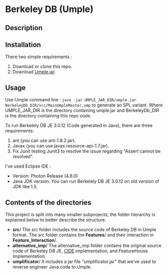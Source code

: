 
# Berkeley DB (Umple)

## Description

##  Installation
There two simple requirements : 
 1. Download or clone this repo.
 2. Download [Umple.jar](https://cruise.eecs.uottawa.ca/umpleonline/download_eclipse_umple_plugin.shtml). 

 
## Usage
 Use Umple command line : `java -jar UMPLE_JAR_DIR/umple.jar BerkeleyDb_DIR/src/MainUmpleMaster.ump` to generate an SPL variant. Where UMPLE_JAR_DIR is the directory containing umple.jar and BerkeleyDb_DIR is the directory containing this repo code. 
 
To run Berkelely DB JE 3.0.12 (Code generated in Java), there are three requirements: 
 1. ant (you can use ant-1.8.2.jar).  
 2. Javax (you can use javax.resource-api-1.7.jar).  
 3. Fix Junit testing Junit3 to resolve the issue regarding "Assert cannot be resolved".

I've used Eclipse IDE :
 - Version: Photon Release (4.8.0) 
 - Java JDK version: You can run Berkelely DB JE 3.0.12 on old version of JDK like 1.5.

## Contents of the directories
This project is split into many smaller subprojects; the folder hierarchy is explained below to better describe the structure.
 * **src**/
The src folder includes the source code of Berkeley DB in Umple format. The src folder contains the **Features**/ and their interaction in **Feature_Interaction**/. 
 * **alternative_imp**/
 The alternative_imp folder contains the original source code of Berkeley DB JE, [CIDE](https://github.com/ckaestne/CIDE/tree/master/CIDE_Samples/cide_samples/Berkeley%20DB%20JE) implementation, and FeatureHouse Implementation.  
 * **umplificator**/ 
It includes a jar file "umplificator.jar" that we've used to reverse engineer Java code to Umple. 

